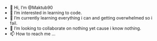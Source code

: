- 👋 Hi, I’m @Maktub90
- 👀 I’m interested in learning to code. 
- 🌱 I’m currently learning everything i can and getting overwhelmed so i fail.
- 💞️ I’m looking to collaborate on nothing yet cause i know nothing.
- 📫 How to reach me ...

<!---
Maktub90/Maktub90 is a ✨ special ✨ repository because its `README.md` (this file) appears on your GitHub profile.
You can click the Preview link to take a look at your changes.
--->
